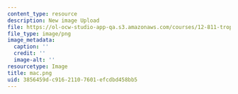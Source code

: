 ```yaml
---
content_type: resource
description: New image Upload
file: https://ol-ocw-studio-app-qa.s3.amazonaws.com/courses/12-811-tropical-meteorology-spring-2011/3856459dc91621107601efcdbd458bb5_mac.png
file_type: image/png
image_metadata:
  caption: ''
  credit: ''
  image-alt: ''
resourcetype: Image
title: mac.png
uid: 3856459d-c916-2110-7601-efcdbd458bb5
---
```

